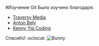 #Изучение Git
Было изучено благодаря:
- [Traversy Media](https://www.youtube.com/watch?v=SWYqp7iY_Tc)
- [Anton Bely](https://www.youtube.com/watch?v=Dlr_E7WfA08)
- [Kenny Yip Coding](https://www.youtube.com/watch?v=OltY8JIaP-4)

Спасибо! :octocat:
![Bunny]([https://myoctocat.com/assets/images/base-octocat.svg](https://img.pikbest.com/png-images/qianku/thank-you-rabbit_2296698.png!w700wp))
